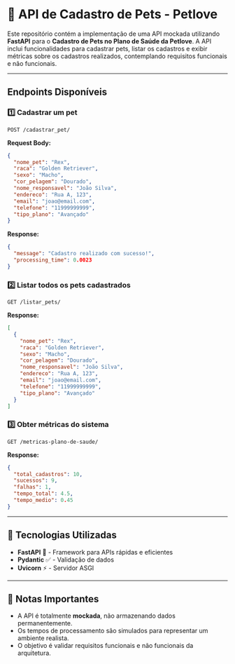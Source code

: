 # 📌 API de Cadastro de Pets - Petlove

Este repositório contém a implementação de uma API mockada utilizando **FastAPI** para o **Cadastro de Pets no Plano de Saúde da Petlove**. A API inclui funcionalidades para cadastrar pets, listar os cadastros e exibir métricas sobre os cadastros realizados, contemplando requisitos funcionais e não funcionais.

---

##  Endpoints Disponíveis

### **1️⃣ Cadastrar um pet**
`POST /cadastrar_pet/`

**Request Body:**
```json
{
  "nome_pet": "Rex",
  "raca": "Golden Retriever",
  "sexo": "Macho",
  "cor_pelagem": "Dourado",
  "nome_responsavel": "João Silva",
  "endereco": "Rua A, 123",
  "email": "joao@email.com",
  "telefone": "11999999999",
  "tipo_plano": "Avançado"
}
```

**Response:**
```json
{
  "message": "Cadastro realizado com sucesso!",
  "processing_time": 0.0023
}
```

### **2️⃣ Listar todos os pets cadastrados**
`GET /listar_pets/`

**Response:**
```json
[
  {
    "nome_pet": "Rex",
    "raca": "Golden Retriever",
    "sexo": "Macho",
    "cor_pelagem": "Dourado",
    "nome_responsavel": "João Silva",
    "endereco": "Rua A, 123",
    "email": "joao@email.com",
    "telefone": "11999999999",
    "tipo_plano": "Avançado"
  }
]
```

### **3️⃣ Obter métricas do sistema**
`GET /metricas-plano-de-saude/`

**Response:**
```json
{
  "total_cadastros": 10,
  "sucessos": 9,
  "falhas": 1,
  "tempo_total": 4.5,
  "tempo_medio": 0.45
}
```

---

## 📌 Tecnologias Utilizadas
- **FastAPI** 🚀 - Framework para APIs rápidas e eficientes
- **Pydantic** ✅ - Validação de dados
- **Uvicorn** ⚡ - Servidor ASGI

---

## 📄 Notas Importantes
- A API é totalmente **mockada**, não armazenando dados permanentemente.
- Os tempos de processamento são simulados para representar um ambiente realista.
- O objetivo é validar requisitos funcionais e não funcionais da arquitetura.
